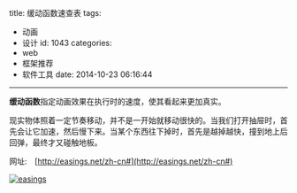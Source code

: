 title: 缓动函数速查表
tags:
  - 动画
  - 设计
id: 1043
categories:
  - web
  - 框架推荐
  - 软件工具
date: 2014-10-23 06:16:44
---

**缓动函数**指定动画效果在执行时的速度，使其看起来更加真实。

现实物体照着一定节奏移动，并不是一开始就移动很快的。当我们打开抽屉时，首先会让它加速，然后慢下来。当某个东西往下掉时，首先是越掉越快，撞到地上后回弹，最终才又碰触地板。

网址:　[http://easings.net/zh-cn#](http://easings.net/zh-cn#)

[![easings](http://coderzhaopeng-wordpress.stor.sinaapp.com/uploads/2014/09/easings.png)](http://coderzhaopeng-wordpress.stor.sinaapp.com/uploads/2014/09/easings.png)
